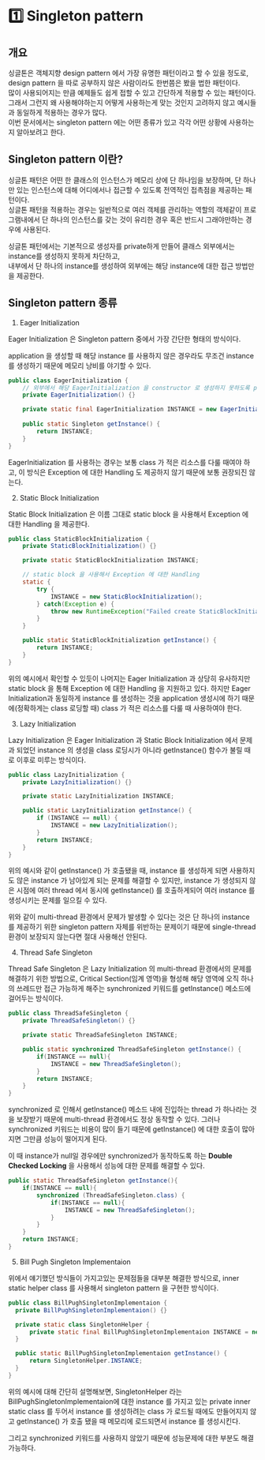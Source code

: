# 1️⃣ Singleton pattern

## 개요

싱글톤은 객체지향 design pattern 에서 가장 유명한 패턴이라고 할 수 있을 정도로, design pattern 을 따로 공부하지 않은 사람이라도 한번쯤은 봤을 법한 패턴이다.  
많이 사용되어지는 만큼 예제들도 쉽게 접할 수 있고 간단하게 적용할 수 있는 패턴이다.  
그래서 그런지 왜 사용해야하는지 어떻게 사용하는게 맞는 것인지 고려하지 않고 예시들과 동일하게 적용하는 경우가 많다.  
이번 문서에서는 singleton pattern 에는 어떤 종류가 있고 각각 어떤 상황에 사용하는지 알아보려고 한다.  

## Singleton pattern 이란?

싱글톤 패턴은 어떤 한 클래스의 인스턴스가 메모리 상에 단 하나임을 보장하며, 단 하나만 있는 인스턴스에 대해 어디에서나 접근할 수 있도록 전역적인 접촉점을 제공하는 패턴이다.  
싱글톤 패턴을 적용하는 경우는 일반적으로 여러 객체를 관리하는 역할의 객체같이 프로그램내에서 단 하나의 인스턴스를 갖는 것이 유리한 경우 혹은 반드시 그래야만하는 경우에 사용된다.  

싱글톤 패턴에서는 기본적으로 생성자를 private하게 만들어 클래스 외부에서는 instance를 생성하지 못하게 차단하고,  
내부에서 단 하나의 instance를 생성하여 외부에는 해당 instance에 대한 접근 방법만을 제공한다.

## Singleton pattern 종류

1. Eager Initialization

Eager Initialization 은 Singleton pattern 중에서 가장 간단한 형태의 방식이다. 

application 을 생성할 때 해당 instance 를 사용하지 않은 경우라도 무조건 instance 를 생성하기 때문에 메모리 낭비를 야기할 수 있다.

```java
public class EagerInitialization {
    // 외부에서 해당 EagerInitialization 을 constructor 로 생성하지 못하도록 private 으로 만들어줌
    private EagerInitialization() {}

    private static final EagerInitialization INSTANCE = new EagerInitialization();
 
    public static Singleton getInstance() {
        return INSTANCE;
    }
}
```

EagerInitialization 를 사용하는 경우는 보통 class 가 적은 리소스를 다룰 때여야 하고, 이 방식은 Exception 에 대한 Handling 도 제공하지 않기 때문에 보통 권장되진 않는다.

2. Static Block Initialization

Static Block Initialization 은 이름 그대로 static block 을 사용해서 Exception 에 대한 Handling 을 제공한다.

```java
public class StaticBlockInitialization {
  	private StaticBlockInitialization() {}

  	private static StaticBlockInitialization INSTANCE;

  	// static block 을 사용해서 Exception 에 대한 Handling
  	static {
        try {
            INSTANCE = new StaticBlockInitialization();
        } catch(Exception e) {
            throw new RuntimeException("Failed create StaticBlockInitialization instance");
        }
    }

    public static StaticBlockInitialization getInstance() {
        return INSTANCE;
    }
}
```



위의 예시에서 확인할 수 있듯이 나머지는 Eager Initialization 과 상당히 유사하지만 static block 을 통해 Exception 에 대한 Handling 을 지원하고 있다. 하지만 Eager Initialization과 동일하게 instance 를 생성하는 것을 application 생성시에 하기 때문에(정확하게는 class 로딩할 때) class 가 적은 리소스를 다룰 때 사용하여야 한다.

3. Lazy Initialization

Lazy Initialization 은 Eager Initialization 과 Static Block Initialization 에서 문제과 되었던 instance 의 생성을 class 로딩시가 아니라 getInstance() 함수가 불릴 때로 이후로 미루는 방식이다.

```java
public class LazyInitialization {
    private LazyInitialization() {}

    private static LazyInitialization INSTANCE;

    public static LazyInitialization getInstance() {
        if (INSTANCE == null) {
            INSTANCE = new LazyInitialization();
        }
        return INSTANCE;
    }
}
```


위의 예시와 같이 getInstance()  가 호출됐을 때, instance 를 생성하게 되면 사용하지도 않은 instance 가 남아있게 되는 문제를 해결할 수 있지만, instance 가 생성되지 않은 시점에 여러 thread 에서 동시에 getInstance() 를 호출하게되어 여러 instance 를 생성시키는 문제를 일으킬 수 있다.

위와 같이 multi-thread 환경에서 문제가 발생할 수 있다는 것은 단 하나의 instance 를 제공하기 위한 singleton pattern 자체를 위반하는 문제이기 때문에 single-thread 환경이 보장되지 않는다면 절대 사용해선 안된다.

4. Thread Safe Singleton

Thread Safe Singleton 은 Lazy Initialization 의 multi-thread 환경에서의 문제를 해결하기 위한 방법으로, Critical Section(임계 영역)을 형성해 해당 영역에 오직 하나의 쓰레드만 접근 가능하게 해주는 synchronized 키워드를 getInstance() 메소드에 걸어두는 방식이다.

```java
public class ThreadSafeSingleton {
    private ThreadSafeSingleton() {}

    private static ThreadSafeSingleton INSTANCE;

    public static synchronized ThreadSafeSingleton getInstance() {
        if(INSTANCE == null){
            INSTANCE = new ThreadSafeSingleton();
        }
        return INSTANCE;
    }
}
```


synchronized 로 인해서 getInstance() 메소드 내에 진입하는 thread 가 하나라는 것을 보장받기 때문에 multi-thread 환경에서도 정상 동작할 수 있다. 그러나 synchronized 키워드는 비용이 많이 들기 때문에 getInstance() 에 대한 호출이 많아지면 그만큼 성능이 떨어지게 된다.

이 때 instance가 null일 경우에만 synchronized가 동작하도록 하는 **Double Checked Locking** 을 사용해서 성능에 대한 문제를 해결할 수 있다.

```java
public static ThreadSafeSingleton getInstance(){
    if(INSTANCE == null){
        synchronized (ThreadSafeSingleton.class) {
            if(INSTANCE == null){
                INSTANCE = new ThreadSafeSingleton();
            }
        }
    }
    return INSTANCE;
}
```



5. Bill Pugh Singleton Implementaion

위에서 얘기했던 방식들이 가지고있는 문제점들을 대부분 해결한 방식으로, inner static helper class 를 사용해서 singleton pattern 을 구현한 방식이다.

```java
public class BillPughSingletonImplementaion {
  private BillPughSingletonImplementaion() {}

  private static class SingletonHelper {
      private static final BillPughSingletonImplementaion INSTANCE = new BillPughSingletonImplementaion();
  }

  public static BillPughSingletonImplementaion getInstance() {
      return SingletonHelper.INSTANCE;
  }
}
```

위의 예시에 대해 간단히 설명해보면, SingletonHelper 라는 BillPughSingletonImplementaion에 대한 instance 를 가지고 있는 private inner static class 를 두어서 instance 를 생성하려는 class 가 로드될 때에도 만들어지지 않고 getInstance() 가 호출 됐을 때 메모리에 로드되면서 instance 를 생성시킨다. 

그리고 synchronized 키워드를 사용하지 않았기 때문에 성능문제에 대한 부분도 해결가능하다.

